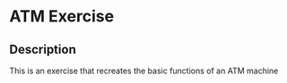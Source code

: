 <h1> ATM Exercise </h1>
<h2> Description </h2>
<p> This is an exercise that recreates the basic functions of an ATM machine </p>
